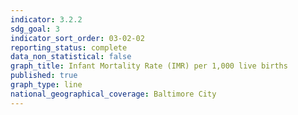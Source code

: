 ```yaml
---
indicator: 3.2.2
sdg_goal: 3
indicator_sort_order: 03-02-02
reporting_status: complete
data_non_statistical: false
graph_title: Infant Mortality Rate (IMR) per 1,000 live births
published: true
graph_type: line
national_geographical_coverage: Baltimore City
---
```

